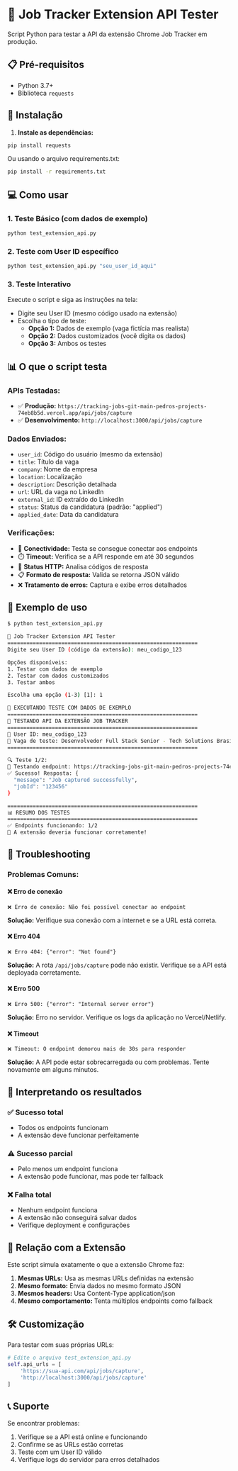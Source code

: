 # 🧪 Job Tracker Extension API Tester

Script Python para testar a API da extensão Chrome Job Tracker em produção.

## 📋 Pré-requisitos

- Python 3.7+
- Biblioteca `requests`

## 🚀 Instalação

1. **Instale as dependências:**
```bash
pip install requests
```

Ou usando o arquivo requirements.txt:
```bash
pip install -r requirements.txt
```

## 💻 Como usar

### 1. Teste Básico (com dados de exemplo)
```bash
python test_extension_api.py
```

### 2. Teste com User ID específico
```bash
python test_extension_api.py "seu_user_id_aqui"
```

### 3. Teste Interativo
Execute o script e siga as instruções na tela:
- Digite seu User ID (mesmo código usado na extensão)
- Escolha o tipo de teste:
  - **Opção 1:** Dados de exemplo (vaga fictícia mas realista)
  - **Opção 2:** Dados customizados (você digita os dados)
  - **Opção 3:** Ambos os testes

## 📊 O que o script testa

### APIs Testadas:
- ✅ **Produção:** `https://tracking-jobs-git-main-pedros-projects-74eb8b5d.vercel.app/api/jobs/capture`
- ✅ **Desenvolvimento:** `http://localhost:3000/api/jobs/capture`

### Dados Enviados:
- `user_id`: Código do usuário (mesmo da extensão)
- `title`: Título da vaga
- `company`: Nome da empresa
- `location`: Localização
- `description`: Descrição detalhada
- `url`: URL da vaga no LinkedIn
- `external_id`: ID extraído do LinkedIn
- `status`: Status da candidatura (padrão: "applied")
- `applied_date`: Data da candidatura

### Verificações:
- 🔗 **Conectividade:** Testa se consegue conectar aos endpoints
- ⏱️ **Timeout:** Verifica se a API responde em até 30 segundos
- 📡 **Status HTTP:** Analisa códigos de resposta
- 📋 **Formato de resposta:** Valida se retorna JSON válido
- ❌ **Tratamento de erros:** Captura e exibe erros detalhados

## 📝 Exemplo de uso

```bash
$ python test_extension_api.py

🤖 Job Tracker Extension API Tester
============================================================
Digite seu User ID (código da extensão): meu_codigo_123

Opções disponíveis:
1. Testar com dados de exemplo
2. Testar com dados customizados
3. Testar ambos

Escolha uma opção (1-3) [1]: 1

🧪 EXECUTANDO TESTE COM DADOS DE EXEMPLO
============================================================
🚀 TESTANDO API DA EXTENSÃO JOB TRACKER
============================================================
👤 User ID: meu_codigo_123
📝 Vaga de teste: Desenvolvedor Full Stack Senior - Tech Solutions Brasil
============================================================

🔍 Teste 1/2:
🔄 Testando endpoint: https://tracking-jobs-git-main-pedros-projects-74eb8b5d.vercel.app/api/jobs/capture
✅ Sucesso! Resposta: {
  "message": "Job captured successfully",
  "jobId": "123456"
}

============================================================
📊 RESUMO DOS TESTES
============================================================
✅ Endpoints funcionando: 1/2
🎉 A extensão deveria funcionar corretamente!
```

## 🔧 Troubleshooting

### Problemas Comuns:

#### ❌ **Erro de conexão**
```
❌ Erro de conexão: Não foi possível conectar ao endpoint
```
**Solução:** Verifique sua conexão com a internet e se a URL está correta.

#### ❌ **Erro 404**
```
❌ Erro 404: {"error": "Not found"}
```
**Solução:** A rota `/api/jobs/capture` pode não existir. Verifique se a API está deployada corretamente.

#### ❌ **Erro 500**
```
❌ Erro 500: {"error": "Internal server error"}
```
**Solução:** Erro no servidor. Verifique os logs da aplicação no Vercel/Netlify.

#### ❌ **Timeout**
```
❌ Timeout: O endpoint demorou mais de 30s para responder
```
**Solução:** A API pode estar sobrecarregada ou com problemas. Tente novamente em alguns minutos.

## 🎯 Interpretando os resultados

### ✅ **Sucesso total**
- Todos os endpoints funcionam
- A extensão deve funcionar perfeitamente

### ⚠️ **Sucesso parcial**
- Pelo menos um endpoint funciona
- A extensão pode funcionar, mas pode ter fallback

### ❌ **Falha total**
- Nenhum endpoint funciona
- A extensão não conseguirá salvar dados
- Verifique deployment e configurações

## 🔗 Relação com a Extensão

Este script simula exatamente o que a extensão Chrome faz:

1. **Mesmas URLs:** Usa as mesmas URLs definidas na extensão
2. **Mesmo formato:** Envia dados no mesmo formato JSON
3. **Mesmos headers:** Usa Content-Type application/json
4. **Mesmo comportamento:** Tenta múltiplos endpoints como fallback

## 🛠️ Customização

Para testar com suas próprias URLs:

```python
# Edite o arquivo test_extension_api.py
self.api_urls = [
    'https://sua-api.com/api/jobs/capture',
    'http://localhost:3000/api/jobs/capture'
]
```

## 📞 Suporte

Se encontrar problemas:
1. Verifique se a API está online e funcionando
2. Confirme se as URLs estão corretas
3. Teste com um User ID válido
4. Verifique logs do servidor para erros detalhados
